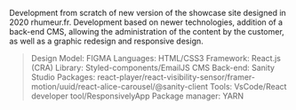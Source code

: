 Development from scratch of new version of the showcase site designed in 2020 rhumeur.fr. Development based on newer technologies, addition of a back-end CMS, allowing the administration of the content by the customer, as well as a graphic redesign and responsive design.

> Design Model: FIGMA
> Languages: HTML/CSS3
> Framework: React.js (CRA)
> Library: Styled-components/EmailJS
> CMS Back-end: Sanity Studio
> Packages: react-player/react-visibility-sensor/framer- motion/uuid/react-alice-carousel/@sanity-client
> Tools: VsCode/React developer tool/ResponsivelyApp
> Package manager: YARN
